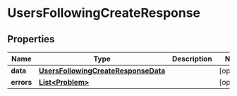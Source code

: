 

# UsersFollowingCreateResponse


## Properties

| Name | Type | Description | Notes |
|------------ | ------------- | ------------- | -------------|
|**data** | [**UsersFollowingCreateResponseData**](UsersFollowingCreateResponseData.md) |  |  [optional] |
|**errors** | [**List&lt;Problem&gt;**](Problem.md) |  |  [optional] |



